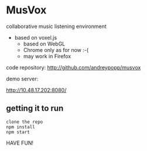 # MusVox

collaborative music listening environment

- based on voxel.js
  - based on WebGL
  - Chrome only as for now :-(
  - may work in Firefox


code repository: http://github.com/andreypopp/musvox

demo server:

http://10.48.17.202:8080/

## getting it to run

```
clone the repo
npm install
npm start
```

HAVE FUN!







